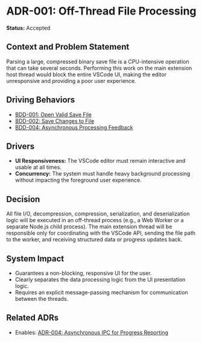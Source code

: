 # ADR-001: Off-Thread File Processing

**Status:** Accepted

## Context and Problem Statement

Parsing a large, compressed binary save file is a CPU-intensive operation that can take several seconds. Performing this work on the main extension host thread would block the entire VSCode UI, making the editor unresponsive and providing a poor user experience.

## Driving Behaviors

- [BDD-001: Open Valid Save File](../behavior/001-open-valid-save-file.md)
- [BDD-002: Save Changes to File](../behavior/002-save-changes-to-file.md)
- [BDD-004: Asynchronous Processing Feedback](../behavior/004-asynchronous-processing-feedback.md)

## Drivers

- **UI Responsiveness:** The VSCode editor must remain interactive and usable at all times.
- **Concurrency:** The system must handle heavy background processing without impacting the foreground user experience.

## Decision

All file I/O, decompression, compression, serialization, and deserialization logic will be executed in an off-thread process (e.g., a Web Worker or a separate Node.js child process). The main extension thread will be responsible only for coordinating with the VSCode API, sending the file path to the worker, and receiving structured data or progress updates back.

## System Impact

- Guarantees a non-blocking, responsive UI for the user.
- Clearly separates the data processing logic from the UI presentation logic.
- Requires an explicit message-passing mechanism for communication between the threads.

## Related ADRs

- Enables: [ADR-004: Asynchronous IPC for Progress Reporting](./004-asynchronous-ipc-progress-reporting.md)
